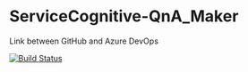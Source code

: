 # ServiceCognitive-QnA_Maker
Link between GitHub and Azure DevOps

[![Build Status](https://dev.azure.com/samplesdevops/ServiceCognitive-QnA_MakerProject/_apis/build/status/jhianpolmaximilianoramosgil.ServiceCognitive-QnA_Maker?branchName=main)](https://dev.azure.com/samplesdevops/ServiceCognitive-QnA_MakerProject/_build/latest?definitionId=1&branchName=main)
